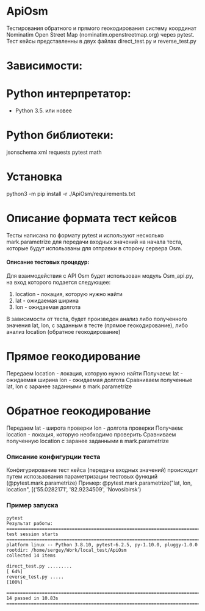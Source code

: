 # ApiOsm
Тестирования обратного и прямого геокодирования систему координат Nominatim Open Street Map (nominatim.openstreetmap.org) через pytest.
Тест кейсы представленны в двух файлах direct_test.py и reverse_test.py

# Зависимости:

# Python интерпретатор:

<ul><li>Python 3.5. или новее</li></ul>

# Python библиотеки:
jsonschema
xml
requests
pytest
math

# Установка
python3 -m pip install -r ./ApiOsm/requirements.txt

# Описание формата тест кейсов
Тесты написана по формату pytest и используют несколько mark.parametrize для передачи входных значений на начала теста, которые будут использваны для отправки в сторону сервера Osm.

#### Описание тестовых процедур:

Для взаимодействия с API Osm будет использован модуль Osm_api.py, на вход которого подается следующее:

1. location - локация, которую нужно найти
2. lat - ожидаемая ширина
3. lon - ожидаемая долгота

В зависимости от теста, будет произведен анализ либо полученного значения lat, lon, с заданным в тесте (прямое геокодирование), либо анализ location (обратное геокодирование)

# Прямое геокодирование

Передаем 
location - локация, которую нужно найти
Получаем:
lat - ожидаемая ширина
lon - ожидаемая долгота
Сравниваем полученные lat, lon с заранее заданными в mark.parametrize

# Обратное геокодирование

Передаем 
lat - широта проверки
lon - долгота проверки
Получаем:
location - локация, которую необходимо проверить
Сравниваем полученную location с заранее заданными в mark.parametrize

### Описание конфигурции теста
Конфигурирование тест кейса (передача входных значений) происходит путем испозьзования параметризации тестовых функций (@pytest.mark.parametrize)
Пример:
@pytest.mark.parametrize("lat, lon, location", [('55.0282171', '82.9234509', 'Novosibirsk')

### Пример запуска
``````
pytest
Результат работы:
======================================================================================= test session starts =======================================================================================
platform linux -- Python 3.8.10, pytest-6.2.5, py-1.10.0, pluggy-1.0.0
rootdir: /home/sergey/Work/local_test/ApiOsm
collected 14 items                                                                                                                                                                                

direct_test.py .........                                                                                                                                                                    [ 64%]
reverse_test.py .....                                                                                                                                                                       [100%]

======================================================================================= 14 passed in 10.83s =======================================================================================
``````
